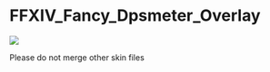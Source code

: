 # FFXIV_Fancy_Dpsmeter_Overlay

![](https://github.com/laiglinne-ff/FFXIV_Fancy_Dpsmeter_Overlay/blob/master/preview.png?raw=true)


Please do not merge other skin files
